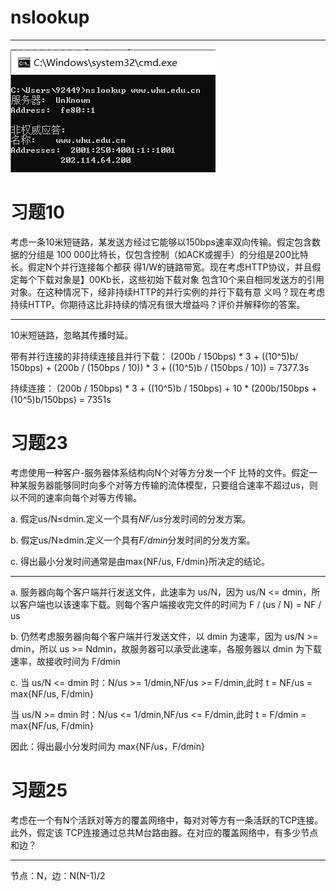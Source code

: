 # nslookup #

----------
![](nslookup.png)
# 习题10 #
考虑一条10米短链路，某发送方经过它能够以150bps速率双向传输。假定包含数据的分组是 100 000比特长，仅包含控制（如ACK或握手）的分组是200比特长。假定N个并行连接每个都获 得1/W的链路带宽。现在考虑HTTP协议，并且假定每个下载对象是】00Kb长，这些初始下载对象 包含10个来自相同发送方的引用对象。在这种情况下，经非持续HTTP的并行实例的并行下载有意 义吗？现在考虑持续HTTP。你期待这比非持续的情况有很大增益吗？评价并解释你的答案。

----------
10米短链路，忽略其传播时延。

带有并行连接的非持续连接且并行下载：
(200b / 150bps) * 3 + ((10^5)b/ 150bps) + (200b / (150bps / 10)) * 3 + ((10^5)b / (150bps / 10)) = 7377.3s

持续连接：
(200b / 150bps) * 3 + ((10^5)b / 150bps) + 10 * (200b/150bps + (10^5)b/150bps) = 7351s
# 习题23 #
考虑使用一种客户-服务器体系结构向N个对等方分发一个F 比特的文件。假定一种某服务器能够同时向多个对等方传输的流体模型，只要组合速率不超过us，则以不同的速率向每个对等方传输。

a. 假定us/N≤dmin.定义一个具有*NF/us*分发时间的分发方案。

b. 假定us/N≥dmin.定义一个具有*F/dmin*分发时间的分发方案。

c. 得出最小分发时间通常是由max{NF/us, F/dmin}所决定的结论。

----------
a. 服务器向每个客户端并行发送文件，此速率为 us/N，因为 us/N <= dmin，所以客户端也以该速率下载。则每个客户端接收完文件的时间为 F / (us / N) = NF / us

b. 仍然考虑服务器向每个客户端并行发送文件，以 dmin 为速率，因为 us/N >= dmin，所以 us >= Ndmin，故服务器可以承受此速率，各服务器以 dmin 为下载速率，故接收时间为 F/dmin

c. 当 us/N <= dmin 时：N/us >= 1/dmin,NF/us >= F/dmin,此时 t = NF/us = max{NF/us, F/dmin}

当 us/N >= dmin 时：N/us <= 1/dmin,NF/us <= F/dmin,此时 t = F/dmin = max{NF/us, F/dmin}

因此：得出最小分发时间为 max{NF/us，F/dmin}
# 习题25 #
考虑在一个有N个活跃对等方的覆盖网络中，每对对等方有一条活跃的TCP连接。此外，假定该 TCP连接通过总共M台路由器。在对应的覆盖网络中，有多少节点和边？

----------
节点：N，边：N(N-1)/2

